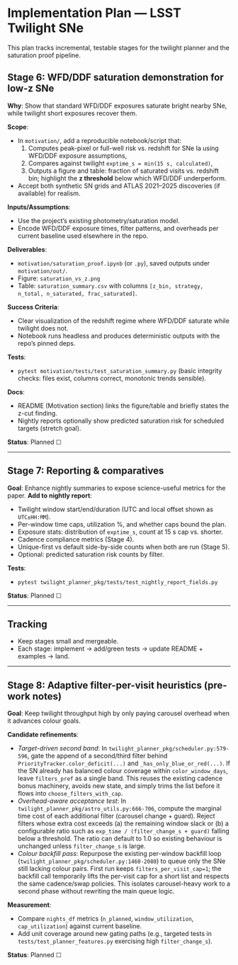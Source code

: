 
# Implementation Plan — LSST Twilight SNe

This plan tracks incremental, testable stages for the twilight planner and the saturation proof pipeline.

## Stage 6: WFD/DDF saturation demonstration for low-z SNe
**Why**: Show that standard WFD/DDF exposures saturate bright nearby SNe, while twilight short exposures recover them.

**Scope**:
- In `motivation/`, add a reproducible notebook/script that:
  1) Computes peak-pixel or full-well risk vs. redshift for SNe Ia using WFD/DDF exposure assumptions,
  2) Compares against twilight `exptime_s = min(15 s, calculated)`,
  3) Outputs a figure and table: fraction of saturated visits vs. redshift bin; highlight the **z threshold** below which WFD/DDF underperform.
- Accept both synthetic SN grids and ATLAS 2021–2025 discoveries (if available) for realism.

**Inputs/Assumptions**:
- Use the project’s existing photometry/saturation model.
- Encode WFD/DDF exposure times, filter patterns, and overheads per current baseline used elsewhere in the repo.

**Deliverables**:
- `motivation/saturation_proof.ipynb` (or `.py`), saved outputs under `motivation/out/`.
- Figure: `saturation_vs_z.png`
- Table: `saturation_summary.csv` with columns `[z_bin, strategy, n_total, n_saturated, frac_saturated]`.

**Success Criteria**:
- Clear visualization of the redshift regime where WFD/DDF saturate while twilight does not.
- Notebook runs headless and produces deterministic outputs with the repo’s pinned deps.

**Tests**:
- `pytest motivation/tests/test_saturation_summary.py` (basic integrity checks: files exist, columns correct, monotonic trends sensible).

**Docs**:
- README (Motivation section) links the figure/table and briefly states the z-cut finding.
- Nightly reports optionally show predicted saturation risk for scheduled targets (stretch goal).

**Status**: Planned ☐

---

## Stage 7: Reporting & comparatives
**Goal**: Enhance nightly summaries to expose science-useful metrics for the paper.
**Add to nightly report**:
- Twilight window start/end/duration (UTC and local offset shown as `UTC±HH:MM`).
- Per-window time caps, utilization %, and whether caps bound the plan.
- Exposure stats: distribution of `exptime_s`, count at 15 s cap vs. shorter.
- Cadence compliance metrics (Stage 4).
- Unique-first vs default side-by-side counts when both are run (Stage 5).
- Optional: predicted saturation risk counts by filter.

**Tests**:  
- `pytest twilight_planner_pkg/tests/test_nightly_report_fields.py`

**Status**: Planned ☐

---

## Tracking
- Keep stages small and mergeable.
- Each stage: implement → add/green tests → update README + examples → land.

---

## Stage 8: Adaptive filter-per-visit heuristics (pre-work notes)
**Goal**: Keep twilight throughput high by only paying carousel overhead when it advances colour goals.

**Candidate refinements**:
- *Target-driven second band*: In `twilight_planner_pkg/scheduler.py:579-596`, gate the append of a second/third filter behind `PriorityTracker.color_deficit(...)` and `_has_only_blue_or_red(...)`. If the SN already has balanced colour coverage within `color_window_days`, leave `filters_pref` as a single band. This reuses the existing cadence bonus machinery, avoids new state, and simply trims the list before it flows into `choose_filters_with_cap`.
- *Overhead-aware acceptance test*: In `twilight_planner_pkg/astro_utils.py:666-706`, compute the marginal time cost of each additional filter (carousel change + guard). Reject filters whose extra cost exceeds (a) the remaining window slack or (b) a configurable ratio such as `exp_time / (filter_change_s + guard)` falling below a threshold. The ratio can default to 1.0 so existing behaviour is unchanged unless `filter_change_s` is large.
- *Colour backfill pass*: Repurpose the existing per-window backfill loop (`twilight_planner_pkg/scheduler.py:1460-2080`) to queue only the SNe still lacking colour pairs. First run keeps `filters_per_visit_cap=1`; the backfill call temporarily lifts the per-visit cap for a short list and respects the same cadence/swap policies. This isolates carousel-heavy work to a second phase without rewriting the main queue logic.

**Measurement**:
- Compare `nights_df` metrics (`n_planned`, `window_utilization`, `cap_utilization`) against current baseline.
- Add unit coverage around new gating paths (e.g., targeted tests in `tests/test_planner_features.py` exercising high `filter_change_s`).

**Status**: Planned ☐
